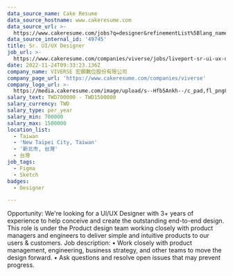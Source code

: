 ```yaml
---
data_source_name: Cake Resume
data_source_hostname: www.cakeresume.com
data_source_url: >-
  https://www.cakeresume.com/jobs?q=designer&refinementList%5Blang_name%5D%5B0%5D=English&refinementList%5Bsalary_type%5D=per_year
data_source_internal_id: '49745'
title: Sr. UI/UX Designer
job_url: >-
  https://www.cakeresume.com/companies/viverse/jobs/liveport-sr-ui-ux-designer-j01951
date: 2022-11-24T09:33:23.136Z
company_name: VIVERSE 宏願數位股份有限公司
company_page_url: 'https://www.cakeresume.com/companies/viverse'
company_logo_url: >-
  https://media.cakeresume.com/image/upload/s--Hfb5Ankh--/c_pad,fl_png8,h_200,w_200/v1658906546/p2ruzcprxlhab4ckdnlj.png
salary_text: TWD700000 - TWD1500000
salary_currency: TWD
salary_type: per_year
salary_min: 700000
salary_max: 1500000
location_list:
  - Taiwan
  - 'New Taipei City, Taiwan'
  - '新北市, 台灣'
  - 台灣
job_tags:
  - Figma
  - Sketch
badges:
  - Designer

---
```


Opportunity: We're looking for a UI/UX Designer with 3+ years of experience to help conceive and create the outstanding end-to-end design. This role is under the Product design team working closely with product managers and engineers to deliver simple and intuitive products to our users & customers. Job description: • Work closely with product management, engineering, business strategy, and other teams to move the design forward. • Ask questions and resolve open issues that may prevent progress.